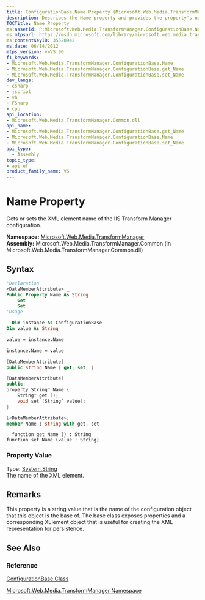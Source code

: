 ```yaml
---
title: ConfigurationBase.Name Property (Microsoft.Web.Media.TransformManager)
description: Describes the Name property and provides the property's namespace, assembly, syntax, property value, and remarks.
TOCTitle: Name Property
ms:assetid: P:Microsoft.Web.Media.TransformManager.ConfigurationBase.Name
ms:mtpsurl: https://msdn.microsoft.com/library/microsoft.web.media.transformmanager.configurationbase.name(v=VS.90)
ms:contentKeyID: 35520942
ms.date: 06/14/2012
mtps_version: v=VS.90
f1_keywords:
- Microsoft.Web.Media.TransformManager.ConfigurationBase.Name
- Microsoft.Web.Media.TransformManager.ConfigurationBase.get_Name
- Microsoft.Web.Media.TransformManager.ConfigurationBase.set_Name
dev_langs:
- csharp
- jscript
- vb
- FSharp
- cpp
api_location:
- Microsoft.Web.Media.TransformManager.Common.dll
api_name:
- Microsoft.Web.Media.TransformManager.ConfigurationBase.get_Name
- Microsoft.Web.Media.TransformManager.ConfigurationBase.Name
- Microsoft.Web.Media.TransformManager.ConfigurationBase.set_Name
api_type:
  - Assembly
topic_type:
- apiref
product_family_name: VS
---
```


# Name Property

Gets or sets the XML element name of the IIS Transform Manager configuration.

**Namespace:**  [Microsoft.Web.Media.TransformManager](microsoft-web-media-transformmanager-namespace.md)  
**Assembly:**  Microsoft.Web.Media.TransformManager.Common (in Microsoft.Web.Media.TransformManager.Common.dll)

## Syntax

```vb
'Declaration
<DataMemberAttribute> _
Public Property Name As String
    Get
    Set
'Usage

  Dim instance As ConfigurationBase
Dim value As String

value = instance.Name

instance.Name = value
```

```csharp
[DataMemberAttribute]
public string Name { get; set; }
```

```cpp
[DataMemberAttribute]
public:
property String^ Name {
    String^ get ();
    void set (String^ value);
}
```

``` fsharp
[<DataMemberAttribute>]
member Name : string with get, set
```

```jscript
  function get Name () : String
function set Name (value : String)
```

### Property Value

Type: [System.String](https://msdn.microsoft.com/library/s1wwdcbf)  
The name of the XML element.  

## Remarks

This property is a string value that is the name of the configuration object that this object is the base of. The base class exposes properties and a corresponding XElement object that is useful for creating the XML representation for persistence.

## See Also

### Reference

[ConfigurationBase Class](configurationbase-class-microsoft-web-media-transformmanager.md)

[Microsoft.Web.Media.TransformManager Namespace](microsoft-web-media-transformmanager-namespace.md)
